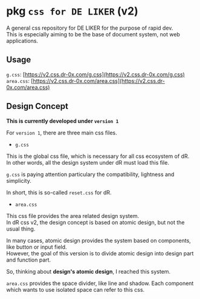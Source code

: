 # pkg `css for DE LIKER` (v2)

A general css repository for DE LIKER for the purpose of rapid dev.  
This is especially aiming to be the base of document system, not web applications.

## Usage

`g.css`: [https://v2.css.dr-0x.com/g.css](https://v2.css.dr-0x.com/g.css)  
`area.css`: [https://v2.css.dr-0x.com/area.css](https://v2.css.dr-0x.com/area.css)  


## Design Concept

**This is currently developed under `version 1`**

For `version 1`, there are three main css files.

- `g.css`

This is the global css file, which is necessary for all css ecosystem of dR.  
In other words, all the design system under dR must load this file.

`g.css` is paying attention particulary the compatibility, lightness and simplicity.

In short, this is so-called `reset.css` for dR.

- `area.css`

This css file provides the area related design system.  
In dR css v2, the design concept is based on atomic design, but not the usual thing.

In many cases, atomic design provides the system based on components, like button or input field.  
However, the goal of this version is to divide atomic design into design part and function part.

So, thinking about **design's atomic design**, I reached this system.

`area.css` provides the space divider, like line and shadow. Each component which wants to use isolated space can refer to this css.
